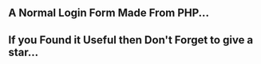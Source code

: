 A Normal Login Form Made From PHP...
-----------------------------------------------------------
If you Found it Useful then Don't Forget to give a star...
---------------------------------------------------------

